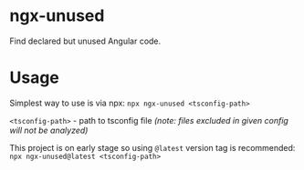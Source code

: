 # ngx-unused
Find declared but unused Angular code.

# Usage 
Simplest way to use is via npx:
`npx ngx-unused <tsconfig-path>`

`<tsconfig-path>` - path to tsconfig file _(note: files excluded in given config will not be analyzed)_

This project is on early stage so using `@latest` version tag is recommended:
`npx ngx-unused@latest <tsconfig-path>`






